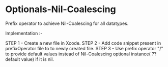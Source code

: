 # Optionals-Nil-Coalescing
Prefix operator to achieve Nil-Coalescing for all datatypes.

Implementation :-

STEP 1 - Create a new file in Xcode.
STEP 2 - Add code snippet present in prefixOperator file to to newly created file. 
STEP 3 - Use prefix operator "/" to provide default values instead of Nil-Coalescing optional instance( ?? default value) if it is nil.
